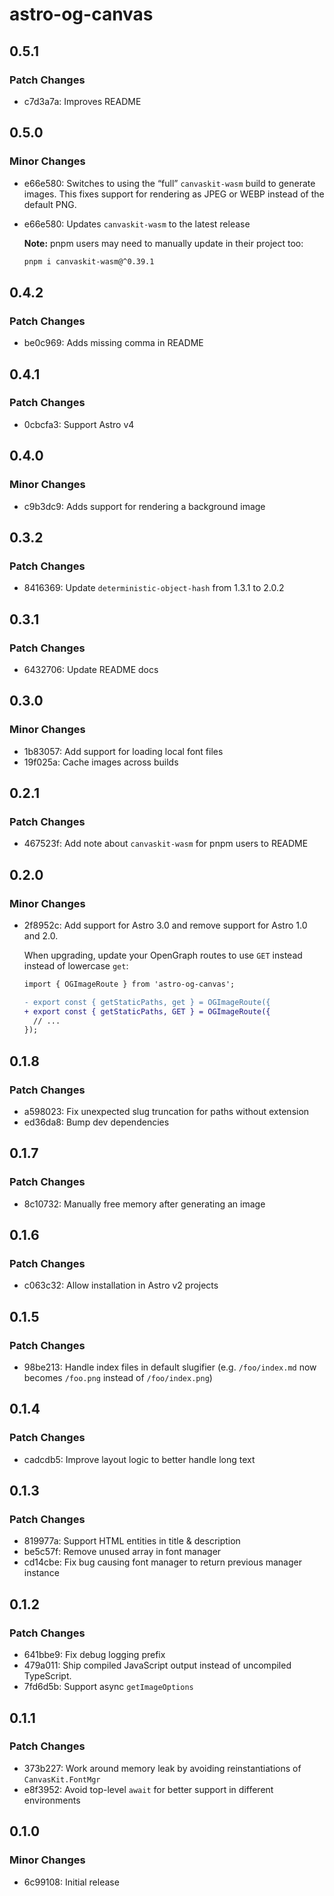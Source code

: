 # astro-og-canvas

## 0.5.1

### Patch Changes

- c7d3a7a: Improves README

## 0.5.0

### Minor Changes

- e66e580: Switches to using the “full” `canvaskit-wasm` build to generate images. This fixes support for rendering as JPEG or WEBP instead of the default PNG.
- e66e580: Updates `canvaskit-wasm` to the latest release

  **Note:** pnpm users may need to manually update in their project too:

  ```sh
  pnpm i canvaskit-wasm@^0.39.1
  ```

## 0.4.2

### Patch Changes

- be0c969: Adds missing comma in README

## 0.4.1

### Patch Changes

- 0cbcfa3: Support Astro v4

## 0.4.0

### Minor Changes

- c9b3dc9: Adds support for rendering a background image

## 0.3.2

### Patch Changes

- 8416369: Update `deterministic-object-hash` from 1.3.1 to 2.0.2

## 0.3.1

### Patch Changes

- 6432706: Update README docs

## 0.3.0

### Minor Changes

- 1b83057: Add support for loading local font files
- 19f025a: Cache images across builds

## 0.2.1

### Patch Changes

- 467523f: Add note about `canvaskit-wasm` for pnpm users to README

## 0.2.0

### Minor Changes

- 2f8952c: Add support for Astro 3.0 and remove support for Astro 1.0 and 2.0.

  When upgrading, update your OpenGraph routes to use `GET` instead instead of lowercase `get`:

  ```diff
  import { OGImageRoute } from 'astro-og-canvas';

  - export const { getStaticPaths, get } = OGImageRoute({
  + export const { getStaticPaths, GET } = OGImageRoute({
    // ...
  });
  ```

## 0.1.8

### Patch Changes

- a598023: Fix unexpected slug truncation for paths without extension
- ed36da8: Bump dev dependencies

## 0.1.7

### Patch Changes

- 8c10732: Manually free memory after generating an image

## 0.1.6

### Patch Changes

- c063c32: Allow installation in Astro v2 projects

## 0.1.5

### Patch Changes

- 98be213: Handle index files in default slugifier (e.g. `/foo/index.md` now becomes `/foo.png` instead of `/foo/index.png`)

## 0.1.4

### Patch Changes

- cadcdb5: Improve layout logic to better handle long text

## 0.1.3

### Patch Changes

- 819977a: Support HTML entities in title & description
- be5c57f: Remove unused array in font manager
- cd14cbe: Fix bug causing font manager to return previous manager instance

## 0.1.2

### Patch Changes

- 641bbe9: Fix debug logging prefix
- 479a011: Ship compiled JavaScript output instead of uncompiled TypeScript.
- 7fd6d5b: Support async `getImageOptions`

## 0.1.1

### Patch Changes

- 373b227: Work around memory leak by avoiding reinstantiations of `CanvasKit.FontMgr`
- e8f3952: Avoid top-level `await` for better support in different environments

## 0.1.0

### Minor Changes

- 6c99108: Initial release
